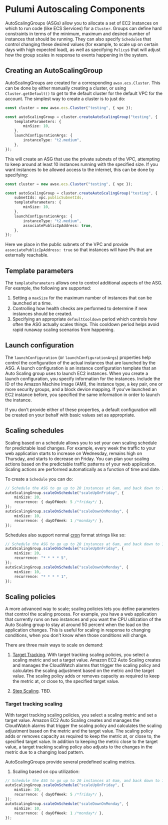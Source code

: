 # Pulumi Autoscaling Components

AutoScalingGroups (ASGs) allow you to allocate a set of EC2 instances on which to run code (like ECS Services) for a `Cluster`.  Groups can define hard constraints in terms of the minimum, maximum and desired number of instances that should be running.  They can also specify `Schedule`s that control changing these desired values (for example, to scale up on certain days with high expected load), as well as specifying `Policy`s that will adjust how the group scales in response to events happening in the system.

## Creating an AutoScalingGroup

AutoScalingGroups are created for a corresponding `awsx.ecs.Cluster`.  This can be done by either manually creating a cluster, or using `Cluster.getDefault()` to get to the default cluster for the default VPC for the account.  The simplest way to create a cluster is to just do:

```ts
const cluster = new awsx.ecs.Cluster("testing", { vpc });

const autoScalingGroup = cluster.createAutoScalingGroup("testing", {
    templateParameters: {
        minSize: 10,
    },
    launchConfigurationArgs: {
        instanceType: "t2.medium",
    },
});
```

This will create an ASG that use the private subnets of the VPC, attempting to keep around at least 10 instances running with the specified size.  If you want instances to be allowed access to the internet, this can be done by specifying:

```ts
const cluster = new awsx.ecs.Cluster("testing", { vpc });

const autoScalingGroup = cluster.createAutoScalingGroup("testing", {
    subnetIds: vpc.publicSubnetIds,
    templateParameters: {
        minSize: 10,
    },
    launchConfigurationArgs: {
        instanceType: "t2.medium",
        associatePublicIpAddress: true,
    },
});
```

Here we place in the public subnets of the VPC and provide `associatePublicIpAddress: true` so that instances will have IPs that are externally reachable.

## Template parameters

The `templateParameters` allows one to control additional aspects of the ASG.  For example, the following are supported:

1. Setting a `maxSize` for the maximum number of instances that can be launched at a time.
2. Controlling how health checks are performed to determine if new instances should be created.
3. Specifying an appropriate `defaultCooldown` period which controls how often the ASG actually scales things.  This cooldown period helps avoid rapid runaway scaling scenarios from happening.

## Launch configuration

The `launchConfiguration` (or `launchConfigurationArgs`) properties help control the configuration
of the actual instances that are launched by the ASG.  A launch configuration is an instance
configuration template that an Auto Scaling group uses to launch EC2 instances. When you create a
launch configuration, you specify information for the instances. Include the ID of the Amazon
Machine Image (AMI), the instance type, a key pair, one or more security groups, and a block device
mapping. If you've launched an EC2 instance before, you specified the same information in order to
launch the instance.

If you don't provide either of these properties, a default configuration will be created on your behalf with basic values set as appropriate.

## Scaling schedules

Scaling based on a schedule allows you to set your own scaling schedule for predictable load changes. For example, every week the traffic to your web application starts to increase on Wednesday, remains high on Thursday, and starts to decrease on Friday. You can plan your scaling actions based on the predictable traffic patterns of your web application. Scaling actions are performed automatically as a function of time and date.

To create a `Schedule` you can do:

```ts
// Schedule the ASG to go up to 20 instances at 6am, and back down to 10 at 10pm.
autoScalingGroup.scaleOnSchedule("scaleUpOnFriday", {
    minSize: 20,
    recurrence: { dayOfWeek: 5 /*friday*/ },
});
autoScalingGroup.scaleOnSchedule("scaleDownOnMonday", {
    minSize: 10,
    recurrence: { dayOfWeek: 1 /*monday*/ },
});
```

Schedules also support normal [cron](https://en.wikipedia.org/wiki/Cron) format strings like so:

```ts
// Schedule the ASG to go up to 20 instances at 6am, and back down to 10 at 10pm.
autoScalingGroup.scaleOnSchedule("scaleUpOnFriday", {
    minSize: 20,
    recurrence: "* * * * 5",
});
autoScalingGroup.scaleOnSchedule("scaleDownOnMonday", {
    minSize: 10,
    recurrence: "* * * * 1",
});
```

## Scaling policies

A more advanced way to scale; scaling policies lets you define parameters that control the scaling process. For example, you have a web application that currently runs on two instances and you want the CPU utilization of the Auto Scaling group to stay at around 50 percent when the load on the application changes. This is useful for scaling in response to changing conditions, when you don't know when those conditions will change.

There are three main ways to scale on demand:

1. [Target Tracking](#target-tracking-scaling).  With target tracking scaling policies, you select a scaling metric and set a target value. Amazon EC2 Auto Scaling creates and manages the CloudWatch alarms that trigger the scaling policy and calculates the scaling adjustment based on the metric and the target value. The scaling policy adds or removes capacity as required to keep the metric at, or close to, the specified target value.

2. [Step Scaling](#step-scaling).  TBD.

### Target tracking scaling

With target tracking scaling policies, you select a scaling metric and set a target value. Amazon
EC2 Auto Scaling creates and manages the CloudWatch alarms that trigger the scaling policy and
calculates the scaling adjustment based on the metric and the target value. The scaling policy adds
or removes capacity as required to keep the metric at, or close to, the specified target value. In
addition to keeping the metric close to the target value, a target tracking scaling policy also
adjusts to the changes in the metric due to a changing load pattern.

AutoScalingGroups provide several predefined scaling metrics.

1. Scaling based on cpu utilization:

```ts
// Schedule the ASG to go up to 20 instances at 6am, and back down to 10 at 10pm.
autoScalingGroup.scaleOnSchedule("scaleUpOnFriday", {
    minSize: 20,
    recurrence: { dayOfWeek: 5 /*friday*/ },
});
autoScalingGroup.scaleOnSchedule("scaleDownOnMonday", {
    minSize: 10,
    recurrence: { dayOfWeek: 1 /*monday*/ },
});
```